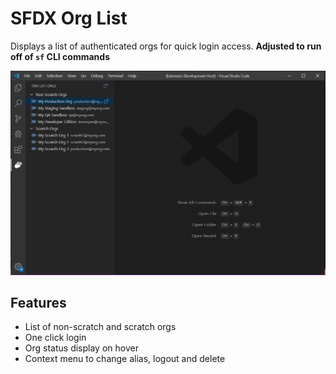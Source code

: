 # SFDX Org List

Displays a list of authenticated orgs for quick login access.
**Adjusted to run off of `sf` CLI commands**

![Extension Screenshot](/media/screenshot.png)

## Features

* List of non-scratch and scratch orgs
* One click login
* Org status display on hover
* Context menu to change alias, logout and delete